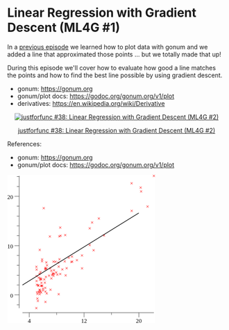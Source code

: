# Linear Regression with Gradient Descent (ML4G #1)

In a [previous episode](https://www.youtube.com/watch?v=ihP7lQivA6M) we learned how to plot data with gonum and we added a line that approximated those points ... but we totally made that up!

During this episode we'll cover how to evaluate how good a line matches the points and how to find the best line possible by using gradient descent.

- gonum: https://gonum.org
- gonum/plot docs: https://godoc.org/gonum.org/v1/plot
- derivatives: https://en.wikipedia.org/wiki/Derivative

<div style="text-align:center">
    <a href="https://youtu.be/ZPd_fKyrX48">
        <img src="https://img.youtube.com/vi/ZPd_fKyrX48/0.jpg" alt="justforfunc #38: Linear Regression with Gradient Descent (ML4G #2)">
        <p>justforfunc #38: Linear Regression with Gradient Descent (ML4G #2)</p>
    </a>
</div>

References:
- gonum: https://gonum.org
- gonum/plot docs: https://godoc.org/gonum.org/v1/plot

![resulting plot](out.png)